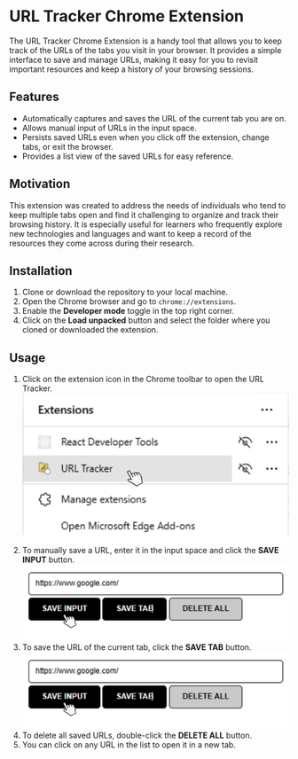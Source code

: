 # URL Tracker Chrome Extension

The URL Tracker Chrome Extension is a handy tool that allows you to keep track of the URLs of the tabs you visit in your browser. It provides a simple interface to save and manage URLs, making it easy for you to revisit important resources and keep a history of your browsing sessions.

## Features

- Automatically captures and saves the URL of the current tab you are on.
- Allows manual input of URLs in the input space.
- Persists saved URLs even when you click off the extension, change tabs, or exit the browser.
- Provides a list view of the saved URLs for easy reference.

## Motivation

This extension was created to address the needs of individuals who tend to keep multiple tabs open and find it challenging to organize and track their browsing history. It is especially useful for learners who frequently explore new technologies and languages and want to keep a record of the resources they come across during their research.

## Installation

1. Clone or download the repository to your local machine.
2. Open the Chrome browser and go to `chrome://extensions`.
3. Enable the **Developer mode** toggle in the top right corner.
4. Click on the **Load unpacked** button and select the folder where you cloned or downloaded the extension.

## Usage

1. Click on the extension icon in the Chrome toolbar to open the URL Tracker.
![Step 1](part1.png)
2. To manually save a URL, enter it in the input space and click the **SAVE INPUT** button.
![Step 2](part3.png)
3. To save the URL of the current tab, click the **SAVE TAB** button.
![Step 3](part3.png)
4. To delete all saved URLs, double-click the **DELETE ALL** button.
5. You can click on any URL in the list to open it in a new tab.


